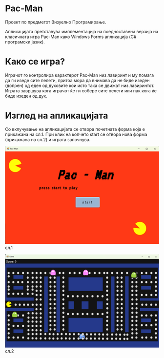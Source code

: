 # Pac-Man
Проект по предметот Визуелно Програмирање.

Апликацијата претставува имплементација на поедноставена верзија на класичната игра Pac-Man како Windows Forms апликација (C# програмски јазик).

# Како се игра?
Играчот го контролира карактерот Pac-Man низ лавиринт и му помага да ги изеде сите пелети, притоа мора да внимава да не биде изеден (допрен) од еден од духовите кои исто така се движат низ лавиринтот.
Играта завршува кога играчот ќе ги собере сите пелети или пак кога ќе биде изеден од дух.

# Изглед на апликацијата
Со вклучување на апликацијата се отвора почетната форма која е прикажана на сл.1. При клик на копчето start се отвора нова форма (прикажана на сл.2) и играта започнува.

![form1](https://github.com/ruzicaa06/Pac-Man/blob/master/form1.png)
сл.1

![form2](https://github.com/ruzicaa06/Pac-Man/blob/master/form2.png)
сл.2
